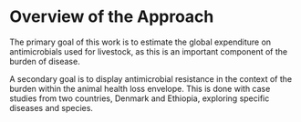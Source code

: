 # Overview of the Approach
<p>
The primary goal of this work is to estimate the global expenditure on antimicrobials used for livestock, as this is an important component of the burden of disease.
</p>
<p>
A secondary goal is to display antimicrobial resistance in the context of the burden within the animal health loss envelope. This is done with case studies from two countries, Denmark and Ethiopia, exploring specific diseases and species. 
</p>
